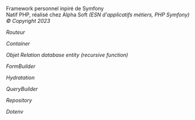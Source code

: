 Framework personnel inpiré de Symfony<br> Natif PHP,
réalisé chez Alpha Soft <em>(ESN d'applicatifs métiers, PHP Symfony)
&copy; Copyright 2023


Routeur

Container

Objet Relation database entity (recursive function)

FormBuilder

Hydratation

QueryBuilder

Repository 

Dotenv